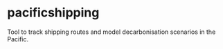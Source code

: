 # pacificshipping
Tool to track shipping routes and model decarbonisation scenarios in the Pacific.

